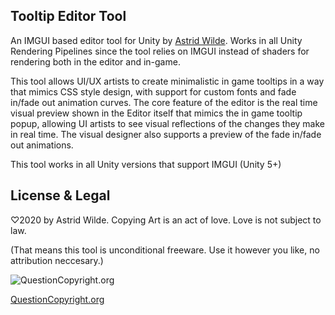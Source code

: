 ## Tooltip Editor Tool

An IMGUI based editor tool for Unity by [Astrid Wilde](http://twitter.com/astridwilde1).
Works in all Unity Rendering Pipelines since the tool relies on IMGUI instead of shaders for rendering both in the editor and in-game.

This tool allows UI/UX artists to create minimalistic in game tooltips in a way that mimics CSS style design, with support for custom fonts and fade in/fade out animation curves.
The core feature of the editor is the real time visual preview shown in the Editor itself that mimics the in game tooltip popup, allowing UI artists to see visual reflections of the changes they make in real time.
The visual designer also supports a preview of the fade in/fade out animations.

This tool works in all Unity versions that support IMGUI (Unity 5+)
 
## License & Legal
♡2020 by Astrid Wilde. Copying Art is an act of love. Love is not subject to law.

(That means this tool is unconditional freeware. Use it however you like, no attribution neccesary.)

![QuestionCopyright.org](http://questioncopyright.org/cm/images/banner/qco-banner-blue-150x63.png)

[QuestionCopyright.org](https://questioncopyright.org/)
